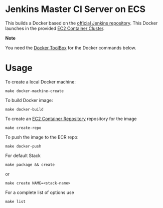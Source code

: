 Jenkins Master CI Server on ECS
===

This builds a Docker based on the [official Jenkins repository](https://hub.docker.com/_/jenkins/). This Docker launches in the provided [EC2 Container Cluster](https://aws.amazon.com/ecs/).

**Note**

You need the [Docker ToolBox](https://www.docker.com/products/docker-toolbox) for the Docker commands below.

Usage
=====
To create a local Docker machine:

```
make docker-machine-create
```

To build Docker image:

```
make docker-build
```

To create an [EC2 Container Repository](https://aws.amazon.com/ecr/) repository
for the image

```make create-repo```

To push the image to the ECR repo:

```
make docker-push
```


For default Stack

```
make package && create
```

or

```
make create NAME=<stack-name>
```

For a complete list of options use

```
make list
```

